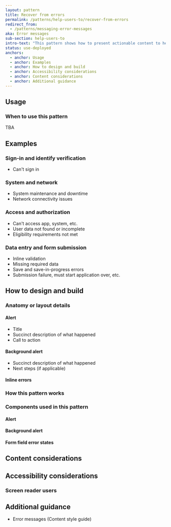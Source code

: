 ```yaml
---
layout: pattern
title: Recover from errors
permalink: /patterns/help-users-to/recover-from-errors
redirect_from:
  - /patterns/messaging-error-messages
aka: Error messages
sub-section: help-users-to
intro-text: "This pattern shows how to present actionable content to help users recover from errors."
status: use-deployed
anchors:
  - anchor: Usage
  - anchor: Examples
  - anchor: How to design and build
  - anchor: Accessibility considerations
  - anchor: Content considerations
  - anchor: Additional guidance
---
```


## Usage

### When to use this pattern

TBA

## Examples

### Sign-in and identify verification

- Can't sign in

### System and network

- System maintenance and downtime
- Network connectivity issues

### Access and authorization

- Can't access app, system, etc.
- User data not found or incomplete
- Eligibility requirements not met

### Data entry and form submission

- Inline validation
- Missing required data
- Save and save-in-progress errors
- Submission failure, must start application over, etc.

## How to design and build

### Anatomy or layout details

#### Alert

- Title
- Succinct description of what happened
- Call to action

#### Background alert

- Succinct description of what happened
- Next steps (if applicable)

#### Inline errors



### How this pattern works

### Components used in this pattern

#### Alert

#### Background alert

#### Form field error states

## Content considerations

## Accessibility considerations

### Screen reader users

## Additional guidance

- Error messages (Content style guide)

